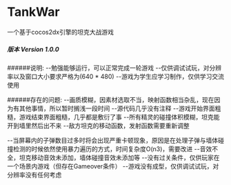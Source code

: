 # TankWar
一个基于cocos2dx引擎的坦克大战游戏
##### 版本 Version 1.0.0

######说明:
--勉强能够运行，可以正常完成一轮游戏
--仅供调试试玩，对分辨率以及窗口大小要求严格为(640 * 480)
--游戏为学生应学习制作，仅供学习交流使用

######存在的问题:
--画质模糊，因素材选取不当，映射函数相当杂乱，现在因为有其他事情，所以暂时搁浅一段时间
--源代码几乎没有注释
--游戏开始界面粗糙，游戏结束界面粗糙，几乎都是敷衍了事
--所有精灵的碰撞体积模糊，坦克能开到墙里然后出不来
--敌方坦克的移动函数，发射函数需要重新调整

--当屏幕内的子弹数目过多时将会出现严重卡顿现象，原因是在处理子弹与墙体碰撞检测的时候依然使用暴力遍历的方式，时间复杂度O(n3)，需要改进
--音效不全，坦克移动音效未添加，墙体碰撞音效未添加等
--没有过关条件，仅供玩家在一个场景内游戏（但存在Gameover条件）
--游戏没有成型，仅供调试试玩，对分辨率没有任何考虑
